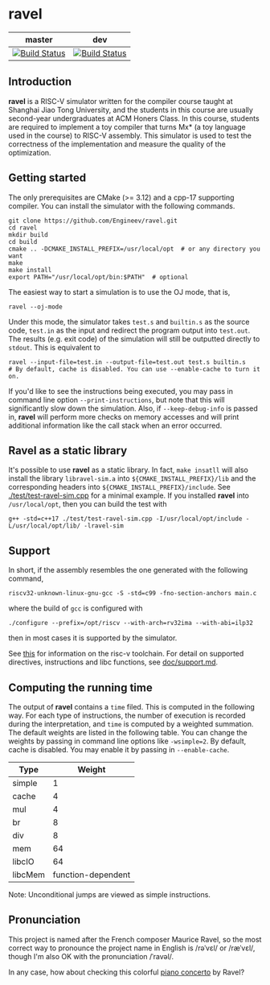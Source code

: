 # ravel

| master | dev|
|---     |--- |
|[![Build Status](https://travis-ci.com/Engineev/ravel.svg?token=t7LhMb4BZCM8Q58kCnsH&branch=master)](https://travis-ci.com/Engineev/ravel) |[![Build Status](https://travis-ci.com/Engineev/ravel.svg?token=t7LhMb4BZCM8Q58kCnsH&branch=dev)](https://travis-ci.com/Engineev/ravel)


## Introduction

**ravel** is a RISC-V simulator written for the compiler course taught at 
Shanghai Jiao Tong University, and the students in this course are usually second-year
undergraduates at ACM Honers Class. In this course, students are required to
implement a toy compiler that turns Mx* (a toy language used in the course) to
RISC-V assembly. This simulator is used to test the correctness of the 
implementation and measure the quality of the optimization.  

## Getting started
The only prerequisites are CMake (>= 3.12) and a cpp-17 supporting compiler.
You can install the simulator with the following commands.
```shell script
git clone https://github.com/Engineev/ravel.git
cd ravel
mkdir build
cd build
cmake .. -DCMAKE_INSTALL_PREFIX=/usr/local/opt  # or any directory you want
make 
make install
export PATH="/usr/local/opt/bin:$PATH"  # optional
```

The easiest way to start a simulation is to use the OJ mode, that is,
```shell script
ravel --oj-mode
```
Under this mode, the simulator takes `test.s` and `builtin.s` as the source
code, `test.in` as the input and redirect the program output into `test.out`.
The results (e.g. exit code) of the simulation will still be outputted directly
to `stdout`. This is equivalent to
```shell script
ravel --input-file=test.in --output-file=test.out test.s builtin.s
# By default, cache is disabled. You can use --enable-cache to turn it on.
```

If you'd like to see the instructions being executed, you may pass in command
line option `--print-instructions`, but note that this will significantly slow down the 
simulation. Also, if `--keep-debug-info` is passed in, **ravel** will perform more checks on 
memory accesses and will print additional information like the call stack when an error occurred.

## Ravel as a static library
It's possible to use **ravel** as a static library. In fact, `make insatll` will also install the library 
`libravel-sim.a` into `${CMAKE_INSTALL_PREFIX}/lib` and the corresponding headers into 
`${CMAKE_INSTALL_PREFIX}/include`. See [./test/test-ravel-sim.cpp](./test/test-ravel-sim.cpp) for a minimal example.
If you installed **ravel** into `/usr/local/opt`, then you can build the test with
```shell script
g++ -std=c++17 ./test/test-ravel-sim.cpp -I/usr/local/opt/include -L/usr/local/opt/lib/ -lravel-sim
```


## Support

In short, if the assembly resembles the one generated with the following 
command,
```shell script
riscv32-unknown-linux-gnu-gcc -S -std=c99 -fno-section-anchors main.c
```
where the build of `gcc` is configured with
```shell script
./configure --prefix=/opt/riscv --with-arch=rv32ima --with-abi=ilp32
```
then in most cases it is supported by the simulator.

[comment]: <> (For LLVM users, the command should be )

[comment]: <> (```shell script)

[comment]: <> (llc --march=riscv32 --mattr=+m main.ll)

[comment]: <> (```)
See [this](https://github.com/riscv/riscv-gnu-toolchain) for information on the
risc-v toolchain. For detail on supported directives, instructions and libc
functions, see [doc/support.md](./doc/support.md).  

## Computing the running time
The output of **ravel** contains a `time` filed. This is computed in the 
following way. For each type of instructions, the number of execution is 
recorded during the interpretation, and `time` is computed by a weighted 
summation. The default weights are listed in the following table.
You can change the weights by passing in command line options like 
`-wsimple=2`. By default, cache is disabled. You may enable it by passing in
`--enable-cache`. 

| Type   | Weight |
|---     |---     |
|simple  | 1
|cache   | 4
|mul     | 4
|br      | 8
|div     | 8
|mem     | 64
|libcIO  | 64
|libcMem | function-dependent

Note: Unconditional jumps are viewed as simple instructions.

## Pronunciation

This project is named after the French composer Maurice Ravel, so the most correct way to pronounce the project name
in English is /rəˈvɛl/ or /ræˈvɛl/, though I'm also OK with the pronunciation /ˈravəl/. 

In any case, how about checking this colorful [piano concerto](https://youtu.be/cJOW5mlhH_Y) by Ravel?

